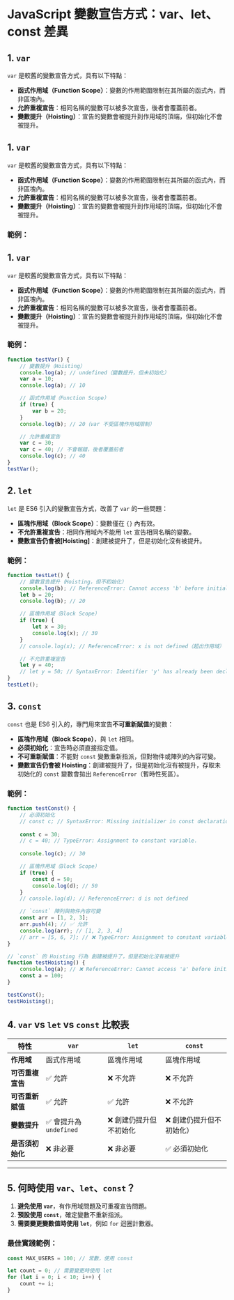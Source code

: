 # JavaScript 變數宣告方式：var、let、const 差異

## 1. `var`
`var` 是較舊的變數宣告方式，具有以下特點：
- **函式作用域（Function Scope）**：變數的作用範圍限制在其所屬的函式內，而非區塊內。
- **允許重複宣告**：相同名稱的變數可以被多次宣告，後者會覆蓋前者。
- **變數提升（Hoisting）**：宣告的變數會被提升到作用域的頂端，但初始化不會被提升。

## 1. `var`
`var` 是較舊的變數宣告方式，具有以下特點：
- **函式作用域（Function Scope）**：變數的作用範圍限制在其所屬的函式內，而非區塊內。
- **允許重複宣告**：相同名稱的變數可以被多次宣告，後者會覆蓋前者。
- **變數提升（Hoisting）**：宣告的變數會被提升到作用域的頂端，但初始化不會被提升。

### 範例：
## 1. `var`
`var` 是較舊的變數宣告方式，具有以下特點：
- **函式作用域（Function Scope）**：變數的作用範圍限制在其所屬的函式內，而非區塊內。
- **允許重複宣告**：相同名稱的變數可以被多次宣告，後者會覆蓋前者。
- **變數提升（Hoisting）**：宣告的變數會被提升到作用域的頂端，但初始化不會被提升。

### 範例：
```js
function testVar() {
    // 變數提升（Hoisting）
    console.log(a); // undefined（變數提升，但未初始化）
    var a = 10;
    console.log(a); // 10

    // 函式作用域（Function Scope）
    if (true) {
        var b = 20;
    }
    console.log(b); // 20（var 不受區塊作用域限制）

    // 允許重複宣告
    var c = 30;
    var c = 40; // 不會報錯，後者覆蓋前者
    console.log(c); // 40
}
testVar();
```

## 2. `let`
`let` 是 ES6 引入的變數宣告方式，改善了 `var` 的一些問題：
- **區塊作用域（Block Scope）**：變數僅在 `{}` 內有效。
- **不允許重複宣告**：相同作用域內不能用 `let` 宣告相同名稱的變數。
- **變數宣告仍會被[Hoisting]**：創建被提升了，但是初始化沒有被提升。

### 範例：
```js
function testLet() {
    // 變數宣告提升（Hoisting，但不初始化）
    console.log(b); // ReferenceError: Cannot access 'b' before initialization
    let b = 20;
    console.log(b); // 20

    // 區塊作用域（Block Scope）
    if (true) {
        let x = 30;
        console.log(x); // 30
    }
    // console.log(x); // ReferenceError: x is not defined（超出作用域）

    // 不允許重複宣告
    let y = 40;
    // let y = 50; // SyntaxError: Identifier 'y' has already been declared
}
testLet();
```

## 3. `const`
`const` 也是 ES6 引入的，專門用來宣告**不可重新賦值**的變數：

- **區塊作用域（Block Scope）**，與 `let` 相同。
- **必須初始化**：宣告時必須直接指定值。
- **不可重新賦值**：不能對 `const` 變數重新指派，但對物件或陣列的內容可變。
- **變數宣告仍會被 Hoisting**：創建被提升了，但是初始化沒有被提升，存取未初始化的 `const` 變數會拋出 `ReferenceError`（暫時性死區）。

### 範例：

```js
function testConst() {
    // 必須初始化
    // const c; // SyntaxError: Missing initializer in const declaration
    
    const c = 30;
    // c = 40; // TypeError: Assignment to constant variable.
    
    console.log(c); // 30

    // 區塊作用域（Block Scope）
    if (true) {
        const d = 50;
        console.log(d); // 50
    }
    // console.log(d); // ReferenceError: d is not defined

    // `const` 陣列與物件內容可變
    const arr = [1, 2, 3];
    arr.push(4); // ✅ 允許
    console.log(arr); // [1, 2, 3, 4]
    // arr = [5, 6, 7]; // ❌ TypeError: Assignment to constant variable.
}

// `const` 的 Hoisting 行為 創建被提升了，但是初始化沒有被提升
function testHoisting() {
    console.log(a); // ❌ ReferenceError: Cannot access 'a' before initialization
    const a = 100;
}

testConst();
testHoisting();
```


## 4. `var` vs `let` vs `const` 比較表

| 特性           | `var`          | `let`        | `const`       |
|---------------|---------------|-------------|-------------|
| **作用域**      | 函式作用域     | 區塊作用域   | 區塊作用域   |
| **可否重複宣告** | ✅ 允許        | ❌ 不允許     | ❌ 不允許     |
| **可否重新賦值** | ✅ 允許        | ✅ 允許       | ❌ 不允許     |
| **變數提升**    | ✅ 會提升為 `undefined` | ❌ 創建仍提升但不初始化 | ❌ 創建仍提升但不初始化） |
| **是否須初始化** | ❌ 非必要      | ❌ 非必要     | ✅ 必須初始化 |

---

## 5. 何時使用 `var`、`let`、`const`？
1. **避免使用 `var`**，有作用域問題及可重複宣告問題。
2. **預設使用 `const`**，確定變數不重新指派。
3. **需要變更變數值時使用 `let`**，例如 `for` 迴圈計數器。

### 最佳實踐範例：
```js
const MAX_USERS = 100; // 常數，使用 const

let count = 0; // 需要變更時使用 let
for (let i = 0; i < 10; i++) {
    count += i;
}
```
